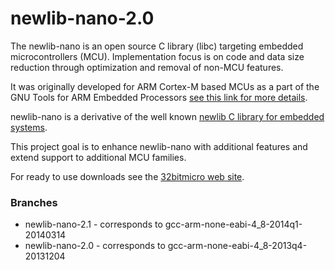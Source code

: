 newlib-nano-2.0
===============

 The newlib-nano is an open source C library (libc) targeting embedded microcontrollers (MCU).
Implementation focus is on code and data size reduction through optimization and removal of non-MCU features.

 It was originally developed for ARM Cortex-M based MCUs as a part of the GNU Tools for ARM Embedded Processors
[see this link for more details](https://blueprints.launchpad.net/gcc-arm-embedded/+spec/newlib-nano).

newlib-nano is a derivative of the well known [newlib C library for embedded systems](http://sourceware.org/newlib/).

 This project goal is to enhance newlib-nano with additional features and extend support to additional MCU families.
 
 For ready to use downloads see the [32bitmicro web site](http://32bitmicro.com).


### Branches

* newlib-nano-2.1 - corresponds to gcc-arm-none-eabi-4_8-2014q1-20140314
* newlib-nano-2.0 - corresponds to gcc-arm-none-eabi-4_8-2013q4-20131204


